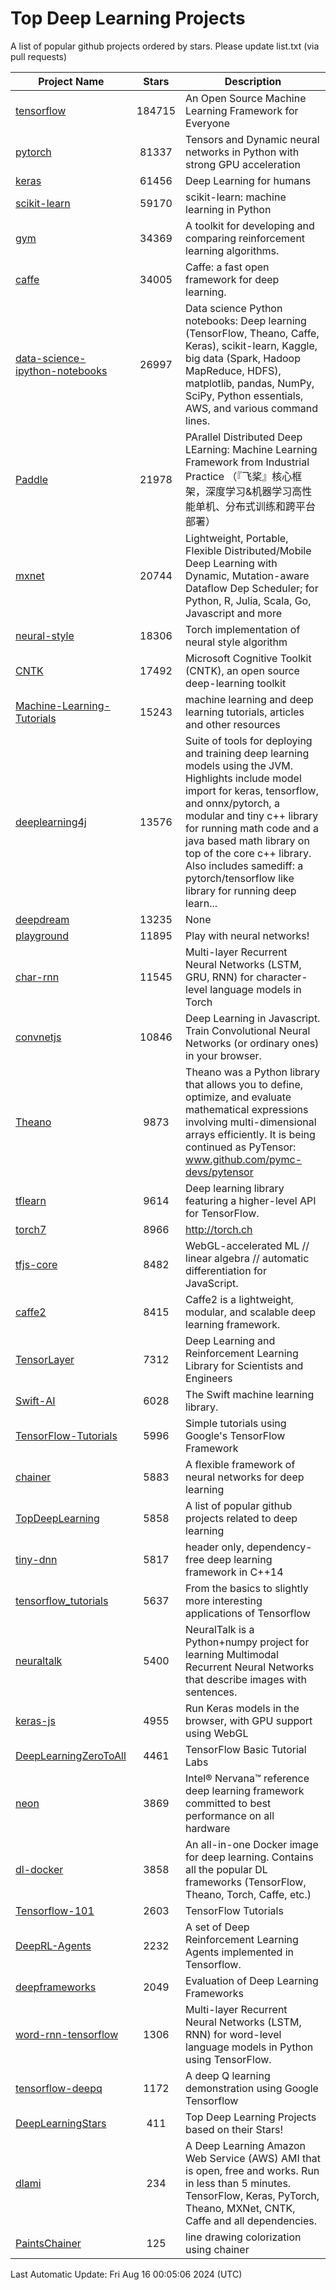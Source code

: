 # Top Deep Learning Projects
A list of popular github projects ordered by stars.
Please update list.txt (via pull requests)

|Project Name| Stars | Description |
| ---------- |:-----:| ----------- |
| [tensorflow](https://github.com/tensorflow/tensorflow) | 184715 | An Open Source Machine Learning Framework for Everyone |
| [pytorch](https://github.com/pytorch/pytorch) | 81337 | Tensors and Dynamic neural networks in Python with strong GPU acceleration |
| [keras](https://github.com/keras-team/keras) | 61456 | Deep Learning for humans |
| [scikit-learn](https://github.com/scikit-learn/scikit-learn) | 59170 | scikit-learn: machine learning in Python |
| [gym](https://github.com/openai/gym) | 34369 | A toolkit for developing and comparing reinforcement learning algorithms. |
| [caffe](https://github.com/BVLC/caffe) | 34005 | Caffe: a fast open framework for deep learning. |
| [data-science-ipython-notebooks](https://github.com/donnemartin/data-science-ipython-notebooks) | 26997 | Data science Python notebooks: Deep learning (TensorFlow, Theano, Caffe, Keras), scikit-learn, Kaggle, big data (Spark, Hadoop MapReduce, HDFS), matplotlib, pandas, NumPy, SciPy, Python essentials, AWS, and various command lines. |
| [Paddle](https://github.com/PaddlePaddle/Paddle) | 21978 | PArallel Distributed Deep LEarning: Machine Learning Framework from Industrial Practice （『飞桨』核心框架，深度学习&机器学习高性能单机、分布式训练和跨平台部署） |
| [mxnet](https://github.com/apache/mxnet) | 20744 | Lightweight, Portable, Flexible Distributed/Mobile Deep Learning with Dynamic, Mutation-aware Dataflow Dep Scheduler; for Python, R, Julia, Scala, Go, Javascript and more |
| [neural-style](https://github.com/jcjohnson/neural-style) | 18306 | Torch implementation of neural style algorithm |
| [CNTK](https://github.com/microsoft/CNTK) | 17492 | Microsoft Cognitive Toolkit (CNTK), an open source deep-learning toolkit |
| [Machine-Learning-Tutorials](https://github.com/ujjwalkarn/Machine-Learning-Tutorials) | 15243 | machine learning and deep learning tutorials, articles and other resources  |
| [deeplearning4j](https://github.com/deeplearning4j/deeplearning4j) | 13576 | Suite of tools for deploying and training deep learning models using the JVM. Highlights include model import for keras, tensorflow, and onnx/pytorch, a modular and tiny c++ library for running math code and a java based math library on top of the core c++ library. Also includes samediff: a pytorch/tensorflow like library for running deep learn... |
| [deepdream](https://github.com/google/deepdream) | 13235 | None |
| [playground](https://github.com/tensorflow/playground) | 11895 | Play with neural networks! |
| [char-rnn](https://github.com/karpathy/char-rnn) | 11545 | Multi-layer Recurrent Neural Networks (LSTM, GRU, RNN) for character-level language models in Torch |
| [convnetjs](https://github.com/karpathy/convnetjs) | 10846 | Deep Learning in Javascript. Train Convolutional Neural Networks (or ordinary ones) in your browser. |
| [Theano](https://github.com/Theano/Theano) | 9873 | Theano was a Python library that allows you to define, optimize, and evaluate mathematical expressions involving multi-dimensional arrays efficiently. It is being continued as PyTensor: www.github.com/pymc-devs/pytensor |
| [tflearn](https://github.com/tflearn/tflearn) | 9614 | Deep learning library featuring a higher-level API for TensorFlow. |
| [torch7](https://github.com/torch/torch7) | 8966 | http://torch.ch |
| [tfjs-core](https://github.com/tensorflow/tfjs-core) | 8482 | WebGL-accelerated ML // linear algebra // automatic differentiation for JavaScript. |
| [caffe2](https://github.com/facebookarchive/caffe2) | 8415 | Caffe2 is a lightweight, modular, and scalable deep learning framework. |
| [TensorLayer](https://github.com/tensorlayer/TensorLayer) | 7312 | Deep Learning and Reinforcement Learning Library for Scientists and Engineers  |
| [Swift-AI](https://github.com/Swift-AI/Swift-AI) | 6028 | The Swift machine learning library. |
| [TensorFlow-Tutorials](https://github.com/nlintz/TensorFlow-Tutorials) | 5996 | Simple tutorials using Google's TensorFlow Framework |
| [chainer](https://github.com/chainer/chainer) | 5883 | A flexible framework of neural networks for deep learning |
| [TopDeepLearning](https://github.com/aymericdamien/TopDeepLearning) | 5858 | A list of popular github projects related to deep learning |
| [tiny-dnn](https://github.com/tiny-dnn/tiny-dnn) | 5817 | header only, dependency-free deep learning framework in C++14 |
| [tensorflow_tutorials](https://github.com/pkmital/tensorflow_tutorials) | 5637 | From the basics to slightly more interesting applications of Tensorflow |
| [neuraltalk](https://github.com/karpathy/neuraltalk) | 5400 | NeuralTalk is a Python+numpy project for learning Multimodal Recurrent Neural Networks that describe images with sentences. |
| [keras-js](https://github.com/transcranial/keras-js) | 4955 | Run Keras models in the browser, with GPU support using WebGL |
| [DeepLearningZeroToAll](https://github.com/hunkim/DeepLearningZeroToAll) | 4461 | TensorFlow Basic Tutorial Labs |
| [neon](https://github.com/NervanaSystems/neon) | 3869 | Intel® Nervana™ reference deep learning framework committed to best performance on all hardware |
| [dl-docker](https://github.com/floydhub/dl-docker) | 3858 | An all-in-one Docker image for deep learning. Contains all the popular DL frameworks (TensorFlow, Theano, Torch, Caffe, etc.) |
| [Tensorflow-101](https://github.com/sjchoi86/Tensorflow-101) | 2603 | TensorFlow Tutorials |
| [DeepRL-Agents](https://github.com/awjuliani/DeepRL-Agents) | 2232 | A set of Deep Reinforcement Learning Agents implemented in Tensorflow. |
| [deepframeworks](https://github.com/zer0n/deepframeworks) | 2049 | Evaluation of Deep Learning Frameworks |
| [word-rnn-tensorflow](https://github.com/hunkim/word-rnn-tensorflow) | 1306 | Multi-layer Recurrent Neural Networks (LSTM, RNN) for word-level language models in Python using TensorFlow. |
| [tensorflow-deepq](https://github.com/siemanko/tensorflow-deepq) | 1172 | A deep Q learning demonstration using Google Tensorflow |
| [DeepLearningStars](https://github.com/hunkim/DeepLearningStars) | 411 | Top Deep Learning Projects based on their Stars! |
| [dlami](https://github.com/ritchieng/dlami) | 234 | A Deep Learning Amazon Web Service (AWS) AMI that is open, free and works. Run in less than 5 minutes. TensorFlow, Keras, PyTorch, Theano, MXNet, CNTK, Caffe and all dependencies. |
| [PaintsChainer](https://github.com/taizan/PaintsChainer) | 125 | line drawing colorization using chainer |

Last Automatic Update: Fri Aug 16 00:05:06 2024 (UTC)
